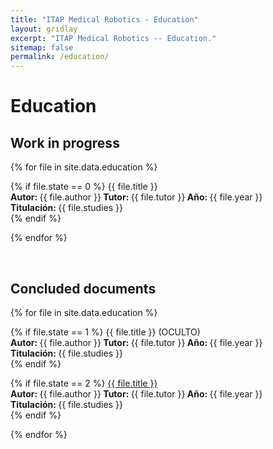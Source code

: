 ```yaml
---
title: "ITAP Medical Robotics - Education"
layout: gridlay
excerpt: "ITAP Medical Robotics -- Education."
sitemap: false
permalink: /education/
---
```



# Education

## Work in progress

{% for file in site.data.education %}

  {% if file.state == 0 %} 
    {{ file.title }}<br />
    <b>Autor: </b>{{ file.author }}<b> Tutor: </b>{{ file.tutor }}<b> Año: </b>{{ file.year }}<br />
    <b>Titulación: </b>{{ file.studies }} <br  />
  {% endif %}
  
{% endfor %}

<br>

## Concluded documents

{% for file in site.data.education %}

  {% if file.state == 1 %} 
    {{ file.title }} (OCULTO)<br>
    <b>Autor: </b>{{ file.author }}<b> Tutor: </b>{{ file.tutor }}<b> Año: </b>{{ file.year }}<br />
    <b>Titulación: </b>{{ file.studies }} <br  />
  {% endif %}

  {% if file.state == 2 %}
    <a target="_blank" href="{{ file.url }}">{{ file.title }}</a><br>
    <b>Autor: </b>{{ file.author }}<b> Tutor: </b>{{ file.tutor }}<b> Año: </b>{{ file.year }}<br />
    <b>Titulación: </b>{{ file.studies }} <br  />
  {% endif %}
  
{% endfor %}


<!--

<p> &nbsp; </p>


Jump to: [Leiden](#leiden), [ETHZ](#ethz), [Cornell](#cornell), [St Andrews](#st-andrews)

## Leiden

#### Timelapse of our STM assembling [(see LION news item)](https://www.physics.leidenuniv.nl/index.php?id=11573&news=867&type=lion&ln=EN):
<iframe width="560" height="315" src="https://www.youtube.com/embed/3iKvUMv1h5A" frameborder="0" allowfullscreen></iframe>

#### Gallery
(Right-click *'view image'* to see a larger image.)
{% assign number_printed = 0 %}
{% for pic in site.data.pictures_Leiden %}

{% assign even_odd = number_printed | modulo: 4 %}

{% if even_odd == 0 %}
<div class="row">
{% endif %}

<div class="col-sm-3 clearfix">
<img src="{{ site.url }}{{ site.baseurl }}/images/picpic/Gallery/{{ pic.image }}" class="img-responsive" width="95%" style="float: left" />
</div>

{% assign number_printed = number_printed | plus: 1 %}

{% if even_odd > 2 %}
</div>
{% endif %}


{% endfor %}

{% assign even_odd = number_printed | modulo: 4 %}
{% if even_odd == 1 %}
</div>
{% endif %}

{% if even_odd == 2 %}
</div>
{% endif %}

{% if even_odd == 3 %}
</div>
{% endif %}

<p> &nbsp; </p>

First advertisement.
<figure>
<img src="{{ site.url }}{{ site.baseurl }}/images/picpic/WebpageLeiden_red.jpg" width="60%" >
</figure>


## ETHZ
From the [group of Andreas Wallraff](http://www.qudev.ethz.ch/).
<figure>
<img src="{{ site.url }}{{ site.baseurl }}/images/picpic/WebpageETH_red.jpg" width="60%">
</figure>

## Cornell
From the [group of Seamus JC Davis](http://davisgroup.lassp.cornell.edu).
<figure>
<img src="{{ site.url }}{{ site.baseurl }}/images/picpic/WebpageCornell_red.jpg" width="60%">
</figure>

## St Andrews
From the [group of Felix Baumberger](http://dqmp.unige.ch/baumberger/) (now at University of Geneva).
<figure>
<img src="{{ site.url }}{{ site.baseurl }}/images/picpic/WebpageSTA_red.jpg" width="60%">
</figure>

-->
